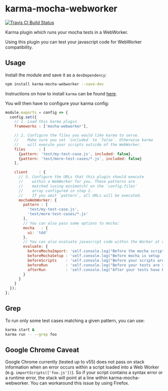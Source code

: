 # karma-mocha-webworker
[![Travis CI Build Status](https://api.travis-ci.org/Joris-van-der-Wel/karma-mocha-webworker.svg?branch=master)](https://travis-ci.org/Joris-van-der-Wel/karma-mocha-webworker)

Karma plugin which runs your mocha tests in a WebWorker.

Using this plugin you can test your javascript code for WebWorker compatibility.

## Usage
Install the module and save it as a `devDependency`:

```bash
npm install karma-mocha-webworker --save-dev
```

Instructions on how to install `karma` can be found [here](http://karma-runner.github.io/0.12/intro/installation.html).

You will then have to configure your karma config:

```javascript
module.exports = config => {
  config.set({
    // 1. Load this karma plugin
    frameworks : ['mocha-webworker'],

    // 2. Configure the files you would like karma to serve.
    //    Make sure you set `included` to `false`. Otherwise karma
    //    will execute your scripts outside of the WebWorker.
    files      : [
      {pattern: 'test/my-test-case.js', included: false},
      {pattern: 'test/more-test-cases/*.js', included: false}
    ],

    client     : {
      // 3. Configure the URLs that this plugin should execute
      //    within a WebWorker for you. These patterns are
      //    matched (using minimatch) on the `config.files`
      //    array configured in step 2.
      //    If you omit `pattern`, all URLs will be executed.
      mochaWebWorker: {
        pattern : [
          'test/my-test-case.js',
          'test/more-test-cases/*.js'
        ],
        // You can also pass some options to mocha:
        mocha   : {
          ui: 'tdd'
        },
        // You can also evaluate javascript code within the Worker at various stages:
        evaluate: {
          beforeMochaImport: 'self.console.log("Before the mocha script is imported")',
          beforeMochaSetup : 'self.console.log("Before mocha is setup (mocha.setup())")',
          beforeScripts    : 'self.console.log("Before your scripts are imported")',
          beforeRun        : 'self.console.log("Before your tests are run (mocha.run())")',
          afterRun         : 'self.console.log("After your tests have been run")'
        }
      }
    }
  });
};
```

## Grep
To run only some test cases matching a given pattern, you can use:

```bash
karma start &
karma run -- --grep foo
```

## Google Chrome Caveat
Google Chrome currently (tested up to v55) does not pass on stack information when an error occurs within a script loaded into a Web Worker (e.g. `importScripts(['foo.js'])`). So if your script contains a syntax error or a runtime error, the stack will point at a line within karma-mocha-webworker. You can workaround this issue by using Firefox.
